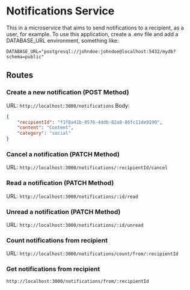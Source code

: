 # Notifications Service

This in a microservice that aims to send notifications to a recipient, as a user, for example. To use this application, create a .env file and add a DATABASE_URL environment, something like:

`DATABASE_URL="postgresql://johndoe:johndoe@localhost:5432/mydb?schema=public"`

## Routes

### Create a new notification (POST Method)

URL: `http://localhost:3000/notifications`
Body:
```json
{
	"recipientId": "f1f8a41b-0576-4ddb-82a8-86fc11de9190",
	"content": "Content",
	"category": "social"
}
```
### Cancel a notification (PATCH Method)
URL: `http://localhost:3000/notifications/:recipientId/cancel`

### Read a notification (PATCH Method)
URL: `http://localhost:3000/notifications/:id/read`

### Unread a notification (PATCH Method)
URL: `http://localhost:3000/notifications/:id/unread`

### Count notifications from recipient
URL: `http://localhost:3000/notifications/count/from/:recipientId`

### Get notifications from recipient
`http://localhost:3000/notifications/from/:recipientId`
